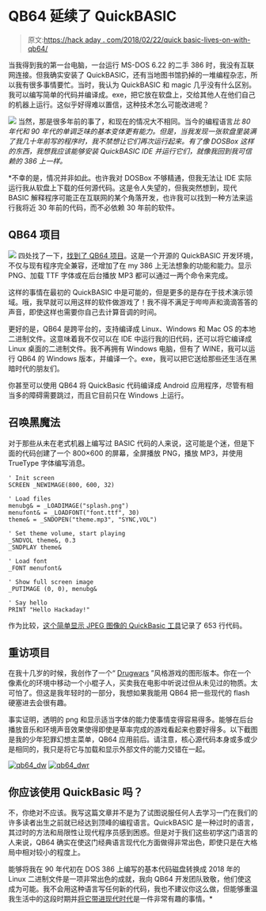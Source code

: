 # QB64 延续了 QuickBASIC

> 原文:[https://hack aday . com/2018/02/22/quick basic-lives-on-with-qb64/](https://hackaday.com/2018/02/22/quickbasic-lives-on-with-qb64/)

当我得到我的第一台电脑，一台运行 MS-DOS 6.22 的二手 386 时，我没有互联网连接。但我确实安装了 QuickBASIC，还有当地图书馆扔掉的一堆编程杂志，所以我有很多事情要忙。当时，我认为 QuickBASIC 和 magic 几乎没有什么区别。我可以编写简单的代码并编译成。exe，把它放在软盘上，交给其他人在他们自己的机器上运行。这似乎好得难以置信，这种技术怎么可能改进呢？

[![](../Images/e719027b991be42e2c1ff21a4fe74250.png)](https://hackaday.com/wp-content/uploads/2018/02/qb64_msdos2.png) 当然，那是很多年前的事了，和现在的情况大不相同。当今的编程语言*比 80 年代和 90 年代的单调乏味的基本变体更有能力。但是，当我发现一张软盘里装满了我几十年前写的程序时，我不禁想让它们再次运行起来。有了像 DOSBox 这样的东西，我想我应该能够安装 QuickBASIC IDE 并运行它们，就像我回到我可信赖的 386 上一样。*

 *不幸的是，情况并非如此。也许我对 DOSBox 不够精通，但我无法让 IDE 实际运行我从软盘上下载的任何源代码。这是令人失望的，但我突然想到，现代 BASIC 解释程序可能正在互联网的某个角落开发，也许我可以找到一种方法来运行我将近 30 年前的代码，而不必依赖 30 年前的软件。

## QB64 项目

[![](../Images/0d5f3f29bae33849580afbf9cb09c9a8.png)](https://hackaday.com/wp-content/uploads/2018/02/qb64_logo1.png) 四处找了一下，[找到了 QB64 项目](https://www.qb64.org)。这是一个开源的 QuickBASIC 开发环境，不仅与现有程序完全兼容，还增加了在 my 386 上无法想象的功能和能力。显示 PNG、加载 TTF 字体或在后台播放 MP3 都可以通过一两个命令来完成。

这样的事情在最初的 QuickBASIC 中是可能的，但是更多的是存在于技术演示领域。哦，我早就可以用这样的软件做游戏了！我不得不满足于哔哔声和滴滴答答的声音，即使这样也需要你自己去计算音调的时间。

更好的是，QB64 是跨平台的，支持编译成 Linux、Windows 和 Mac OS 的本地二进制文件。这意味着我不仅可以在 IDE 中运行我的旧代码，还可以将它编译成 Linux 桌面的二进制文件。我不再拥有 Windows 电脑，但有了 WINE，我可以运行 QB64 的 Windows 版本，并编译一个。exe，我可以把它送给那些还生活在黑暗时代的朋友们。

你甚至可以使用 QB64 将 QuickBasic 代码编译成 Android 应用程序，尽管有相当多的障碍需要跳过，而且它目前只在 Windows 上运行。

## 召唤黑魔法

对于那些从未在老式机器上编写过 BASIC 代码的人来说，这可能是个迷，但是下面的代码创建了一个 800×600 的屏幕，全屏播放 PNG，播放 MP3，并使用 TrueType 字体编写消息。

```
' Init screen
SCREEN _NEWIMAGE(800, 600, 32)

' Load files
menubg& = _LOADIMAGE("splash.png")
menufont& = _LOADFONT("font.ttf", 30)
theme& = _SNDOPEN("theme.mp3", "SYNC,VOL")

' Set theme volume, start playing
_SNDVOL theme&, 0.3
_SNDPLAY theme&

' Load font
_FONT menufont&

' Show full screen image
_PUTIMAGE (0, 0), menubg&

' Say hello
PRINT "Hello Hackaday!"
```

作为比较，[这个简单显示 JPEG 图像的 QuickBasic 工具](https://dmitrybrant.com/1999/04/16/a-jpeg-viewer-for-qbasic)记录了 653 行代码。

## 重访项目

在我十几岁的时候，我创作了一个“ [Drugwars](https://en.wikipedia.org/wiki/Drugwars) ”风格游戏的图形版本。你在一个像素化的环境中移动一个小棍子人，买卖我在电影中听说过但从未见过的物质。太可怕了。但这是我年轻时的一部分，我想如果我能用 QB64 把一些现代的 flash 硬塞进去会很有趣。

事实证明，透明的 png 和显示适当字体的能力使事情变得容易得多。能够在后台播放音乐和环境声音效果使得即使是草率完成的游戏看起来也要好得多。以下截图是我的少年犯罪幻想主菜单，QB64 应用前后。请注意，核心源代码本身或多或少是相同的，我只是将它与加载和显示外部文件的能力交错在一起。

 [![qb64_dw](../Images/c4457705100c0d4983dd95ff1977f14e.png "qb64_dw")](https://i0.wp.com/hackaday.com/wp-content/uploads/2018/02/qb64_dw.png?ssl=1)  [![qb64_dwr](../Images/b3be05cc0202b88c4fcdcc533491c955.png "qb64_dwr")](https://i0.wp.com/hackaday.com/wp-content/uploads/2018/02/qb64_dwr.png?ssl=1) 

## 你应该使用 QuickBasic 吗？

不，你绝对不应该。我写这篇文章并不是为了试图说服任何人去学习一门在我们的许多读者出生之前就已经达到顶峰的编程语言。QuickBASIC 是一种过时的语言，其过时的方法和局限性让现代程序员感到困惑。但是对于我们这些初学这门语言的人来说，QB64 确实在使这门经典语言现代化方面做得非常出色，即使只是在大格局中相对较小的程度上。

能够将我在 90 年代初在 DOS 386 上编写的基本代码磁盘转换成 2018 年的 Linux 二进制文件是一项非常出色的成就，我向 QB64 开发团队致敬，他们使这成为可能。我不会用这种语言写任何新的代码，我也不建议你这么做，但能够重温我生活中的这段时期并[将它带进现代时代](https://hackaday.com/2017/07/05/fixing-bugs-in-ancient-basic-games/)是一件非常有趣的事情。*
